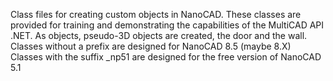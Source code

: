 Class files for creating custom objects in NanoCAD.
These classes are provided for training and demonstrating the capabilities of the MultiCAD API .NET.
As objects, pseudo-3D objects are created, the door and the wall.
Classes without a prefix are designed for NanoCAD 8.5 (maybe 8.X)
Classes with the suffix _np51 are designed for the free version of NanoCAD 5.1

